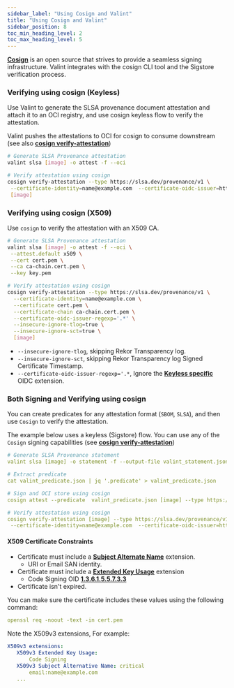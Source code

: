 ```yaml
---
sidebar_label: "Using Cosign and Valint"
title: "Using Cosign and Valint"
sidebar_position: 8
toc_min_heading_level: 2
toc_max_heading_level: 5
---
```


**[Cosign](https://github.com/sigstore/cosign)** is an open source that strives to provide a seamless signing infrastructure. Valint integrates with the cosign CLI tool and the Sigstore verification process.

### Verifying using cosign (Keyless)

Use Valint to generate the SLSA provenance document attestation and attach it to an OCI registry, and use cosign keyless flow to verify the attestation.

Valint pushes the attestations to OCI for cosign to consume downstream (see also **[cosign verify-attestation](https://docs.sigstore.dev/cosign/verify/)**)

```bash
# Generate SLSA Provenance attestation
valint slsa [image] -o attest -f --oci

# Verify attestation using cosign
cosign verify-attestation --type https://slsa.dev/provenance/v1 \
 --certificate-identity=name@example.com  --certificate-oidc-issuer=https://accounts.example.com \
 [image]
```

### Verifying using cosign (X509)

Use `cosign` to verify the attestation with an X509 CA.

```bash
# Generate SLSA Provenance attestation
valint slsa [image] -o attest -f --oci \
 --attest.default x509 \
 --cert cert.pem \
 --ca ca-chain.cert.pem \
 --key key.pem

# Verify attestation using cosign
cosign verify-attestation --type https://slsa.dev/provenance/v1 \
  --certificate-identity=name@example.com \
  --certificate cert.pem \
  --certificate-chain ca-chain.cert.pem \
  --certificate-oidc-issuer-regexp='.*' \
  --insecure-ignore-tlog=true \
  --insecure-ignore-sct=true \
  [image]
```

* `--insecure-ignore-tlog`, skipping Rekor Transparency log.
* `--insecure-ignore-sct`, skipping Rekor Transparency log Signed Certificate Timestamp.
* `--certificate-oidc-issuer-regexp='.*`, Ignore the **[Keyless specific](https://github.com/sigstore/fulcio/blob/main/docs/oid-info.md)** OIDC extension.

### Both Signing and Verifying using cosign

You can create predicates for any attestation format (`SBOM`, `SLSA`), and then use `Cosign` to verify the attestation.

The example below uses a keyless (Sigstore) flow. You can use any of the `Cosign` signing capabilities (see **[cosign verify-attestation](https://docs.sigstore.dev/cosign/verify/)**)

```yaml
# Generate SLSA Provenance statement
valint slsa [image] -o statement -f --output-file valint_statement.json

# Extract predicate
cat valint_predicate.json | jq '.predicate' > valint_predicate.json

# Sign and OCI store using cosign
cosign attest --predicate  valint_predicate.json [image] --type https://slsa.dev/provenance/v1

# Verify attestation using cosign
cosign verify-attestation [image] --type https://slsa.dev/provenance/v1 \
 --certificate-identity=name@example.com  --certificate-oidc-issuer=https://accounts.example.com
```

#### X509 Certificate Constraints​

* Certificate must include a **[Subject Alternate Name](https://datatracker.ietf.org/doc/html/rfc5280#section-4.2.1.6)** extension.
    * URI or Email SAN identity.
* Certificate must include a **[Extended Key Usage](https://datatracker.ietf.org/doc/html/rfc9336)** extension
    * Code Signing OID **[1.3.6.1.5.5.7.3.3](https://oidref.com/1.3.6.1.5.5.7.3.3)**
* Certificate isn't expired.

You can make sure the certificate includes these values using the following command:
```yaml
openssl req -noout -text -in cert.pem
```

Note the X509v3 extensions, For example:
```yaml
X509v3 extensions:
   X509v3 Extended Key Usage:
       Code Signing
   X509v3 Subject Alternative Name: critical
       email:name@example.com
   ...
```

